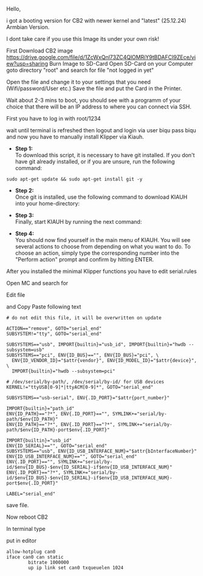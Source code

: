 Hello, 

i got a booting version for CB2 with newer kernel and "latest" (25.12.24) Armbian Version.

I dont take care if you use this Image its under your own risk!

First Download CB2 image https://drive.google.com/file/d/1ZcWxQnl73ZC4QlOMRiY9tBDAFCI9ZEce/view?usp=sharing
Burn Image to SD-Card
Open SD-Card on your Computer goto directory "root" and search for file "not logged in yet"

Open the file and change it to your settings that you need (Wifi/password/User etc.)
Save the file and put the Card in the Printer.

Wait about 2-3 mins to boot, you should see with a programm of your choice that there will be an IP address to where you can connect via SSH.

First you have to log in with root/1234

wait until terminal is refreshed then logout and login via user biqu pass biqu and now you have to manually install Klipper via Kiauh.

* **Step 1:** \
To download this script, it is necessary to have git installed. If you don't have git already installed, or if you are unsure, run the following command:
```shell
sudo apt-get update && sudo apt-get install git -y
```

* **Step 2:** \
Once git is installed, use the following command to download KIAUH into your home-directory:


* **Step 3:** \
Finally, start KIAUH by running the next command:



* **Step 4:** \
You should now find yourself in the main menu of KIAUH. You will see several actions to choose from depending
on what you want to do. To choose an action, simply type the corresponding number into the "Perform action"
prompt and confirm by hitting ENTER.

After you installed the minimal Klipper functions you have to edit serial.rules

Open MC and search for 

Edit file 


and Copy Paste following text

```shell
# do not edit this file, it will be overwritten on update

ACTION=="remove", GOTO="serial_end"
SUBSYSTEM!="tty", GOTO="serial_end"

SUBSYSTEMS=="usb", IMPORT{builtin}="usb_id", IMPORT{builtin}="hwdb --subsystem=usb"
SUBSYSTEMS=="pci", ENV{ID_BUS}=="", ENV{ID_BUS}="pci", \
  ENV{ID_VENDOR_ID}="$attr{vendor}", ENV{ID_MODEL_ID}="$attr{device}", \
  IMPORT{builtin}="hwdb --subsystem=pci"

# /dev/serial/by-path/, /dev/serial/by-id/ for USB devices
KERNEL!="ttyUSB[0-9]*|ttyACM[0-9]*", GOTO="serial_end"

SUBSYSTEMS=="usb-serial", ENV{.ID_PORT}="$attr{port_number}"

IMPORT{builtin}="path_id"
ENV{ID_PATH}=="?*", ENV{.ID_PORT}=="", SYMLINK+="serial/by-path/$env{ID_PATH}"
ENV{ID_PATH}=="?*", ENV{.ID_PORT}=="?*", SYMLINK+="serial/by-path/$env{ID_PATH}-port$env{.ID_PORT}"

IMPORT{builtin}="usb_id"
ENV{ID_SERIAL}=="", GOTO="serial_end"
SUBSYSTEMS=="usb", ENV{ID_USB_INTERFACE_NUM}="$attr{bInterfaceNumber}"
ENV{ID_USB_INTERFACE_NUM}=="", GOTO="serial_end"
ENV{.ID_PORT}=="", SYMLINK+="serial/by-id/$env{ID_BUS}-$env{ID_SERIAL}-if$env{ID_USB_INTERFACE_NUM}"
ENV{.ID_PORT}=="?*", SYMLINK+="serial/by-id/$env{ID_BUS}-$env{ID_SERIAL}-if$env{ID_USB_INTERFACE_NUM}-port$env{.ID_PORT}"

LABEL="serial_end"

```

save file.

Now reboot CB2


In terminal type



put in editor

```shell
allow-hotplug can0
iface can0 can static
        bitrate 1000000
        up ip link set can0 txqueuelen 1024
```

